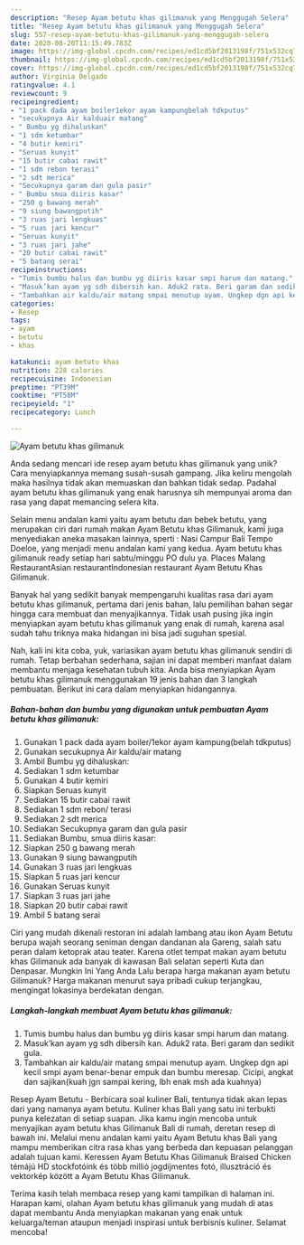 ```yaml
---
description: "Resep Ayam betutu khas gilimanuk yang Menggugah Selera"
title: "Resep Ayam betutu khas gilimanuk yang Menggugah Selera"
slug: 557-resep-ayam-betutu-khas-gilimanuk-yang-menggugah-selera
date: 2020-08-20T11:15:49.783Z
image: https://img-global.cpcdn.com/recipes/ed1cd5bf2013198f/751x532cq70/ayam-betutu-khas-gilimanuk-foto-resep-utama.jpg
thumbnail: https://img-global.cpcdn.com/recipes/ed1cd5bf2013198f/751x532cq70/ayam-betutu-khas-gilimanuk-foto-resep-utama.jpg
cover: https://img-global.cpcdn.com/recipes/ed1cd5bf2013198f/751x532cq70/ayam-betutu-khas-gilimanuk-foto-resep-utama.jpg
author: Virginia Delgado
ratingvalue: 4.1
reviewcount: 9
recipeingredient:
- "1 pack dada ayam boiler1ekor ayam kampungbelah tdkputus"
- "secukupnya Air kalduair matang"
- " Bumbu yg dihaluskan"
- "1 sdm ketumbar"
- "4 butir kemiri"
- "Seruas kunyit"
- "15 butir cabai rawit"
- "1 sdm rebon terasi"
- "2 sdt merica"
- "Secukupnya garam dan gula pasir"
- " Bumbu smua diiris kasar"
- "250 g bawang merah"
- "9 siung bawangputih"
- "3 ruas jari lengkuas"
- "5 ruas jari kencur"
- "Seruas kunyit"
- "3 ruas jari jahe"
- "20 butir cabai rawit"
- "5 batang serai"
recipeinstructions:
- "Tumis bumbu halus dan bumbu yg diiris kasar smpi harum dan matang."
- "Masuk’kan ayam yg sdh dibersih kan. Aduk2 rata. Beri garam dan sedikit gula."
- "Tambahkan air kaldu/air matang smpai menutup ayam. Ungkep dgn api kecil smpi ayam benar-benar empuk dan bumbu meresap. Cicipi, angkat dan sajikan(kuah jgn sampai kering, lbh enak msh ada kuahnya)"
categories:
- Resep
tags:
- ayam
- betutu
- khas

katakunci: ayam betutu khas 
nutrition: 228 calories
recipecuisine: Indonesian
preptime: "PT39M"
cooktime: "PT58M"
recipeyield: "1"
recipecategory: Lunch

---
```



![Ayam betutu khas gilimanuk](https://img-global.cpcdn.com/recipes/ed1cd5bf2013198f/751x532cq70/ayam-betutu-khas-gilimanuk-foto-resep-utama.jpg)

Anda sedang mencari ide resep ayam betutu khas gilimanuk yang unik? Cara menyiapkannya memang susah-susah gampang. Jika keliru mengolah maka hasilnya tidak akan memuaskan dan bahkan tidak sedap. Padahal ayam betutu khas gilimanuk yang enak harusnya sih mempunyai aroma dan rasa yang dapat memancing selera kita.

Selain menu andalan kami yaitu ayam betutu dan bebek betutu, yang merupakan ciri dari rumah makan Ayam Betutu khas Gilimanuk, kami juga menyediakan aneka masakan lainnya, sperti : Nasi Campur Bali Tempo Doeloe, yang menjadi menu andalan kami yang kedua. Ayam betutu khas gilimanuk ready setiap hari sabtu/minggu PO dulu ya. Places Malang RestaurantAsian restaurantIndonesian restaurant Ayam Betutu Khas Gilimanuk.

Banyak hal yang sedikit banyak mempengaruhi kualitas rasa dari ayam betutu khas gilimanuk, pertama dari jenis bahan, lalu pemilihan bahan segar hingga cara membuat dan menyajikannya. Tidak usah pusing jika ingin menyiapkan ayam betutu khas gilimanuk yang enak di rumah, karena asal sudah tahu triknya maka hidangan ini bisa jadi suguhan spesial.


Nah, kali ini kita coba, yuk, variasikan ayam betutu khas gilimanuk sendiri di rumah. Tetap berbahan sederhana, sajian ini dapat memberi manfaat dalam membantu menjaga kesehatan tubuh kita. Anda bisa menyiapkan Ayam betutu khas gilimanuk menggunakan 19 jenis bahan dan 3 langkah pembuatan. Berikut ini cara dalam menyiapkan hidangannya.

<!--inarticleads1-->

##### Bahan-bahan dan bumbu yang digunakan untuk pembuatan Ayam betutu khas gilimanuk:

1. Gunakan 1 pack dada ayam boiler/1ekor ayam kampung(belah tdkputus)
1. Gunakan secukupnya Air kaldu/air matang
1. Ambil  Bumbu yg dihaluskan:
1. Sediakan 1 sdm ketumbar
1. Gunakan 4 butir kemiri
1. Siapkan Seruas kunyit
1. Sediakan 15 butir cabai rawit
1. Sediakan 1 sdm rebon/ terasi
1. Sediakan 2 sdt merica
1. Sediakan Secukupnya garam dan gula pasir
1. Sediakan  Bumbu, smua diiris kasar:
1. Siapkan 250 g bawang merah
1. Gunakan 9 siung bawangputih
1. Gunakan 3 ruas jari lengkuas
1. Siapkan 5 ruas jari kencur
1. Gunakan Seruas kunyit
1. Siapkan 3 ruas jari jahe
1. Siapkan 20 butir cabai rawit
1. Ambil 5 batang serai


Ciri yang mudah dikenali restoran ini adalah lambang atau ikon Ayam Betutu berupa wajah seorang seniman dengan dandanan ala Gareng, salah satu peran dalam ketoprak atau teater. Karena otlet tempat makan ayam betutu khas Gilimanuk ada banyak di kawasan Bali selatan seperti Kuta dan Denpasar. Mungkin Ini Yang Anda Lalu berapa harga makanan ayam betutu Gilimanuk? Harga makanan menurut saya pribadi cukup terjangkau, mengingat lokasinya berdekatan dengan. 

<!--inarticleads2-->

##### Langkah-langkah membuat Ayam betutu khas gilimanuk:

1. Tumis bumbu halus dan bumbu yg diiris kasar smpi harum dan matang.
1. Masuk’kan ayam yg sdh dibersih kan. Aduk2 rata. Beri garam dan sedikit gula.
1. Tambahkan air kaldu/air matang smpai menutup ayam. Ungkep dgn api kecil smpi ayam benar-benar empuk dan bumbu meresap. Cicipi, angkat dan sajikan(kuah jgn sampai kering, lbh enak msh ada kuahnya)


Resep Ayam Betutu - Berbicara soal kuliner Bali, tentunya tidak akan lepas dari yang namanya ayam betutu. Kuliner khas Bali yang satu ini terbukti punya kelezatan di setiap suapan. Jika kamu ingin mencoba untuk menyajikan ayam betutu khas Gilimanuk Bali di rumah, deretan resep di bawah ini. Melalui menu andalan kami yaitu Ayam Betutu khas Bali yang mampu memberikan citra rasa khas yang berbeda dan kepuasan pelanggan adalah tujuan kami. Keressen Ayam Betutu Khas Gilimanuk Braised Chicken témájú HD stockfotóink és több millió jogdíjmentes fotó, illusztráció és vektorkép között a Ayam Betutu Khas Gilimanuk. 

Terima kasih telah membaca resep yang kami tampilkan di halaman ini. Harapan kami, olahan Ayam betutu khas gilimanuk yang mudah di atas dapat membantu Anda menyiapkan makanan yang enak untuk keluarga/teman ataupun menjadi inspirasi untuk berbisnis kuliner. Selamat mencoba!

